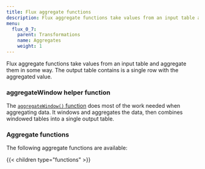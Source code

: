 ```yaml
---
title: Flux aggregate functions
description: Flux aggregate functions take values from an input table and aggregate them in some way.
menu:
  flux_0_7:
    parent: Transformations
    name: Aggregates
    weight: 1
---
```


Flux aggregate functions take values from an input table and aggregate them in some way.
The output table contains is a single row with the aggregated value.

### aggregateWindow helper function
The [`aggregateWindow()` function](/flux/v0.7/functions/transformations/aggregates/aggregatewindow)
does most of the work needed when aggregating data.
It windows and aggregates the data, then combines windowed tables into a single output table.

### Aggregate functions
The following aggregate functions are available:

{{< children type="functions" >}}
